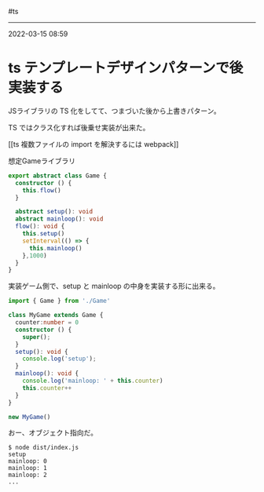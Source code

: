 #ts

---
2022-03-15  08:59

# ts  テンプレートデザインパターンで後実装する

JSライブラリの TS 化をしてて、つまづいた後から上書きパターン。

TS ではクラス化すれば後乗せ実装が出来た。

[[ts  複数ファイルの import を解決するには webpack]]

想定Gameライブラリ

```ts:src/Game.ts
export abstract class Game {
  constructor () {
    this.flow()
  }

  abstract setup(): void
  abstract mainloop(): void
  flow(): void {
    this.setup()
    setInterval(() => {
      this.mainloop()
    },1000)
  }
}
```

実装ゲーム側で、setup と mainloop の中身を実装する形に出来る。

```ts:src/index.ts
import { Game } from './Game'

class MyGame extends Game {
  counter:number = 0
  constructor () {
    super();
  }
  setup(): void {
    console.log('setup');
  }
  mainloop(): void {
    console.log('mainloop: ' + this.counter)
    this.counter++
  }
}

new MyGame()
```

おー、オブジェクト指向だ。

```
$ node dist/index.js
setup
mainloop: 0
mainloop: 1
mainloop: 2
...
```

